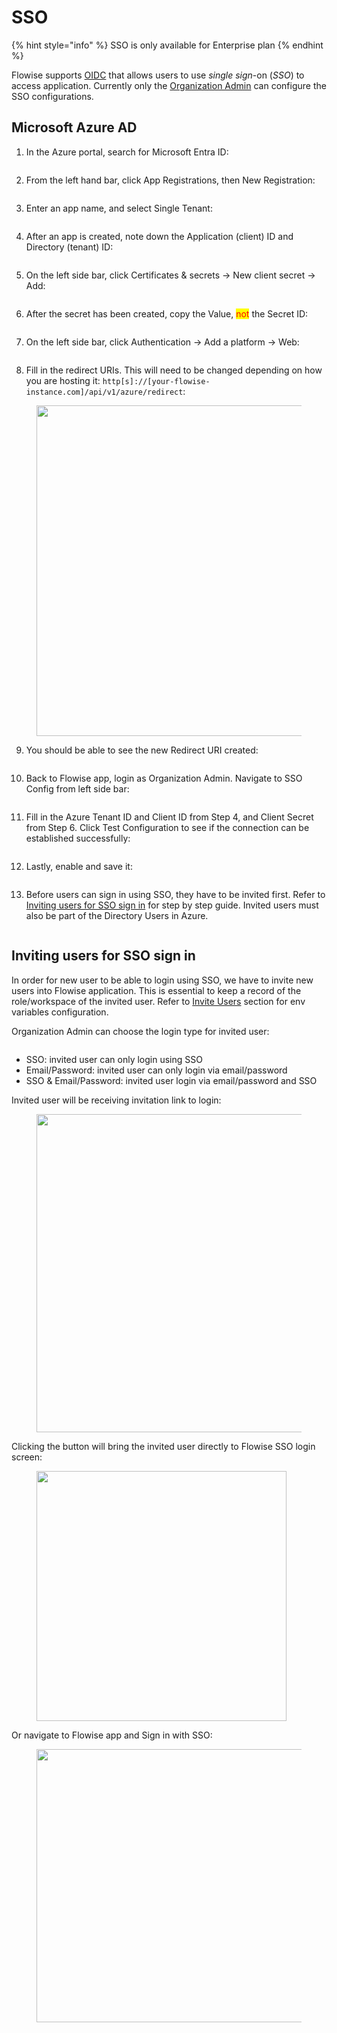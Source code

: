 # SSO

{% hint style="info" %}
SSO is only available for Enterprise plan
{% endhint %}

Flowise supports [OIDC](https://openid.net/) that allows users to use _single sign_-on (_SSO_) to access application. Currently only the [Organization Admin](../using-flowise/workspaces.md#setting-up-admin-account) can configure the SSO configurations.

## Microsoft Azure AD

1. In the Azure portal, search for Microsoft Entra ID:

<figure><img src="../.gitbook/assets/image (193).png" alt=""><figcaption></figcaption></figure>

2. From the left hand bar, click App Registrations, then New Registration:

<figure><img src="../.gitbook/assets/image (194).png" alt=""><figcaption></figcaption></figure>

3. Enter an app name, and select Single Tenant:

<figure><img src="../.gitbook/assets/image (195).png" alt=""><figcaption></figcaption></figure>

4. After an app is created, note down the Application (client) ID and Directory (tenant) ID:

<figure><img src="../.gitbook/assets/image (196).png" alt=""><figcaption></figcaption></figure>

5. On the left side bar, click Certificates & secrets -> New client secret -> Add:

<figure><img src="../.gitbook/assets/image (198).png" alt=""><figcaption></figcaption></figure>

6. After the secret has been created, copy the Value, <mark style="color:red;">not</mark> the Secret ID:

<figure><img src="../.gitbook/assets/image (199).png" alt=""><figcaption></figcaption></figure>

7. On the left side bar, click Authentication -> Add a platform -> Web:

<figure><img src="../.gitbook/assets/image (201).png" alt=""><figcaption></figcaption></figure>

8. Fill in the redirect URIs. This will need to be changed depending on how you are hosting it: `http[s]://[your-flowise-instance.com]/api/v1/azure/redirect`:

<figure><img src="../.gitbook/assets/image (202).png" alt="" width="529"><figcaption></figcaption></figure>

9. You should be able to see the new Redirect URI created:

<figure><img src="../.gitbook/assets/image (203).png" alt=""><figcaption></figcaption></figure>

10. Back to Flowise app, login as Organization Admin. Navigate to SSO Config from left side bar:

<figure><img src="../.gitbook/assets/image (192).png" alt=""><figcaption></figcaption></figure>

11. Fill in the Azure Tenant ID and Client ID from Step 4, and Client Secret from Step 6. Click Test Configuration to see if the connection can be established successfully:

<figure><img src="../.gitbook/assets/image (204).png" alt=""><figcaption></figcaption></figure>

12. Lastly, enable and save it:

<figure><img src="../.gitbook/assets/image (205).png" alt=""><figcaption></figcaption></figure>

13. Before users can sign in using SSO, they have to be invited first. Refer to [Inviting users for SSO sign in](sso.md#inviting-users-for-sso-sign-in) for step by step guide. Invited users must also be part of the Directory Users in Azure.

<figure><img src="../.gitbook/assets/image.png" alt=""><figcaption></figcaption></figure>

## Inviting users for SSO sign in

In order for new user to be able to login using SSO, we have to invite new users into Flowise application. This is essential to keep a record of the role/workspace of the invited user. Refer to [Invite Users](../using-flowise/workspaces.md#invite-user) section for env variables configuration.

Organization Admin can choose the login type for invited user:

<figure><img src="../.gitbook/assets/image (208).png" alt=""><figcaption></figcaption></figure>

* SSO: invited user can only login using SSO
* Email/Password: invited user can only login via email/password
* SSO & Email/Password: invited user login via email/password and SSO

Invited user will be receiving invitation link to login:

<figure><img src="../.gitbook/assets/image (209).png" alt="" width="509"><figcaption></figcaption></figure>

Clicking the button will bring the invited user directly to Flowise SSO login screen:

<figure><img src="../.gitbook/assets/image (210).png" alt="" width="400"><figcaption></figcaption></figure>

Or navigate to Flowise app and Sign in with SSO:

<figure><img src="../.gitbook/assets/image (211).png" alt="" width="437"><figcaption></figcaption></figure>
